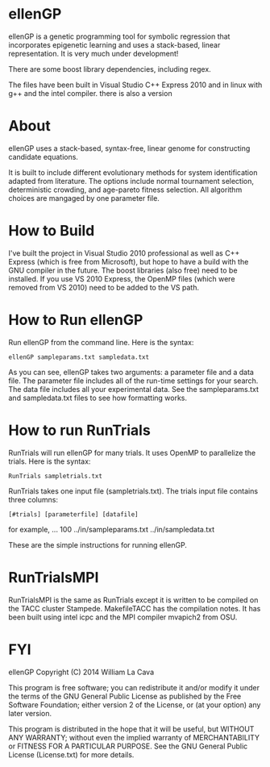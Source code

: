 ellenGP
=======

ellenGP is a genetic programming tool for symbolic regression that incorporates epigenetic learning and uses a stack-based, linear representation.
It is very much under development!

There are some boost library dependencies, including regex. 

The files have been built in Visual Studio C++ Express 2010 and in linux with g++ and the intel compiler. there is also a version 

About
=====
ellenGP uses a stack-based, syntax-free, linear genome for constructing candidate equations. 

It is built to include different evolutionary methods for system identification adapted from literature. The options include  normal tournament selection, deterministic crowding, and age-pareto fitness selection. All algorithm choices are mangaged by one parameter file. 

How to Build
============
I've built the project in Visual Studio 2010 professional as well as C++ Express (which is free from Microsoft), but hope to have a build with the GNU compiler in the future. The boost libraries (also free) need to be installed. If you use VS 2010 Express, the OpenMP files (which were removed from VS 2010) need to be added to the VS path. 

How to Run ellenGP
==================
Run ellenGP from the command line. Here is the syntax:
```
ellenGP sampleparams.txt sampledata.txt
```
As you can see, ellenGP takes two arguments: a parameter file and a data file. The parameter file includes all of the run-time settings for your search. The data file includes all your experimental data. See the sampleparams.txt and sampledata.txt files to see how formatting works.   

How to run RunTrials
====================
RunTrials will run ellenGP for many trials. It uses OpenMP to parallelize the trials. Here is the syntax:
```
RunTrials sampletrials.txt
```
RunTrials takes one input file (sampletrials.txt). The trials input file contains three columns:
```
[#trials] [parameterfile] [datafile]
```
for example,
...
100 ../in/sampleparams.txt ../in/sampledata.txt

These are the simple instructions for running ellenGP. 

RunTrialsMPI
====================
RunTrialsMPI is the same as RunTrials except it is written to be compiled on the TACC cluster Stampede. MakefileTACC has the compilation notes. It has been built using intel icpc and the MPI compiler mvapich2 from OSU. 
 
FYI
===
ellenGP
Copyright (C) 2014  William La Cava


This program is free software; you can redistribute it and/or modify
it under the terms of the GNU General Public License as published by
the Free Software Foundation; either version 2 of the License, or
(at your option) any later version.

This program is distributed in the hope that it will be useful,
but WITHOUT ANY WARRANTY; without even the implied warranty of
MERCHANTABILITY or FITNESS FOR A PARTICULAR PURPOSE.  See the
GNU General Public License (License.txt) for more details.


 

